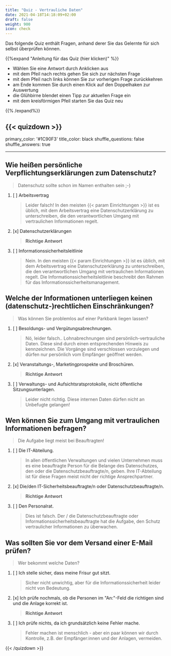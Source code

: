 ```yaml
---
title: "Quiz - Vertrauliche Daten"
date: 2021-04-18T14:18:09+02:00
draft: false
weight: 900
icon: check
---
```


Das folgende Quiz enthält Fragen, anhand derer Sie das Gelernte für sich selbst überprüfen können.

{{%expand "Anleitung für das Quiz (hier klicken)" %}}

  - Wählen Sie eine Antwort durch Anklicken aus 
  - mit dem Pfeil nach rechts gehen Sie sich zur nächsten Frage
  - mit dem Pfeil nach links können Sie zur vorherigen Frage zurückkehren
  - am Ende kommen Sie durch einen Klick auf den Doppelhaken zur Auswertung
  - die Glühbirne blendet einen Tipp zur aktuellen Frage ein
  - mit dem kreisförmigen Pfeil starten Sie das Quiz neu

{{% /expand%}}

{{< quizdown >}}
---
primary_color: '#1C90F3'
title_color: black
shuffle_questions: false
shuffle_answers: true

---

## Wie heißen persönliche Verpflichtungserklärungen zum Datenschutz?

> Datenschutz sollte schon im Namen enthalten sein ;-)

1. [ ] Arbeitsvertrag

	>Leider falsch! In den meisten {{< param Einrichtungen >}} ist es üblich, mit dem Arbeitsvertrag eine Datenschutzerklärung zu unterschreiben, die den verantwortlichen Umgang mit vertraulichen Informationen regelt.
2. [x] Datenschutzerklärungen

	>**Richtige Antwort**
3. [ ] Informationssicherheitsleitlinie

	>Nein. In den meisten {{< param Einrichtungen >}} ist es üblich, mit dem Arbeitsvertrag eine Datenschutzerklärung zu unterschreiben, die den verantwortlichen Umgang mit vertraulichen Informationen regelt. Die Informationssicherheitsleitlinie beschreibt den Rahmen für das Informationssicherheitsmanagement.

## Welche der Informationen unterliegen  keinen (datenschutz-)rechtlichen Einschränkungen?

> Was können Sie problemlos auf einer Parkbank liegen lassen?

1. [ ] Besoldungs- und Vergütungsabrechnungen.

	>Nö, leider falsch.. Lohnabrechnungen sind persönlich-vertrauliche Daten. Diese sind durch einen entsprechenden Hinweis zu kennzeichnen. Die Vorgänge sind verschlossen vorzulegen und dürfen nur persönlich vom Empfänger geöffnet werden.
2. [x] Veranstaltungs-, Marketingprospekte und Broschüren.

	>**Richtige Antwort**
3. [ ] Verwaltungs- und Aufsichtsratsprotokolle, nicht öffentliche Sitzungsunterlagen.

	>Leider nicht richtig. Diese internen Daten dürfen nicht an Unbefugte gelangen!

## Wen können Sie zum Umgang mit vertraulichen Informationen befragen?

> Die Aufgabe liegt meist bei Beauftragten!

1. [ ] Die IT-Abteilung.

	>In allen öffentlichen Verwaltungen und vielen Unternehmen muss es eine beauftragte Person für die Belange des Datenschutzes, den oder die Datenschutzbeauftragte/n, geben. Ihre IT-Abteilung ist für diese Fragen meist nicht der richtige Ansprechpartner.
2. [x] Die/den IT-Sicherheitsbeauftragte/n oder Datenschutzbeauftragte/n.

	>**Richtige Antwort**
3. [ ] Den Personalrat.

	>Dies ist falsch. Der / die Datenschutzbeauftragte oder Informationssicherheitsbeauftragte hat die Aufgabe, den Schutz vertraulicher Informationen zu überwachen.

## Was sollten Sie vor dem Versand einer E-Mail prüfen?

>  Wer bekommt welche Daten?

1. [ ] Ich stelle sicher, dass meine Frisur gut sitzt.

	>Sicher nicht unwichtig, aber für die Informationssicherheit leider nicht von Bedeutung.
2. [x] Ich prüfe nochmals, ob die Personen im "An:"-Feld die richtigen sind und die Anlage korrekt ist.

	>**Richtige Antwort**
3. [ ] Ich prüfe nichts, da ich grundsätzlich keine Fehler mache.
	
	>Fehler machen ist menschlich - aber ein paar können wir durch Kontrolle, z.B. der Empfänger:innen und der Anlagen, vermeiden.

{{< /quizdown >}}
